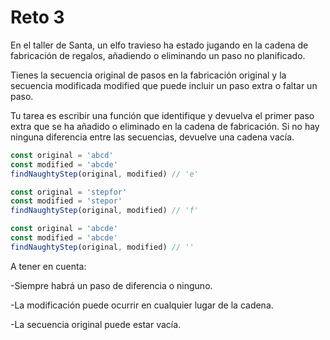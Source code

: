 # Reto 3

En el taller de Santa, un elfo travieso ha estado jugando en la cadena de fabricación de regalos, añadiendo o eliminando un paso no planificado.

Tienes la secuencia original de pasos en la fabricación original y la secuencia modificada modified que puede incluir un paso extra o faltar un paso.

Tu tarea es escribir una función que identifique y devuelva el primer paso extra que se ha añadido o eliminado en la cadena de fabricación. Si no hay ninguna diferencia entre las secuencias, devuelve una cadena vacía.

```ts
const original = 'abcd'
const modified = 'abcde'
findNaughtyStep(original, modified) // 'e'

const original = 'stepfor'
const modified = 'stepor'
findNaughtyStep(original, modified) // 'f'

const original = 'abcde'
const modified = 'abcde'
findNaughtyStep(original, modified) // ''
```

A tener en cuenta:

-Siempre habrá un paso de diferencia o ninguno.

-La modificación puede ocurrir en cualquier lugar de la cadena.

-La secuencia original puede estar vacía.